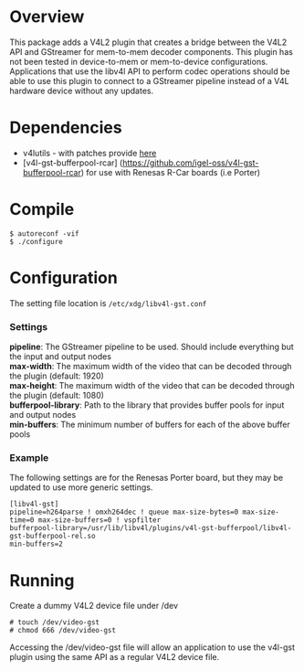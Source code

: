 Overview
========

This package adds a V4L2 plugin that creates a bridge between the V4L2 API and
GStreamer for mem-to-mem decoder components. This plugin has not been tested
in device-to-mem or mem-to-device configurations. Applications that use the
libv4l API to perform codec operations should be able to use this plugin to
connect to a GStreamer pipeline instead of a V4L hardware device without any
updates.

Dependencies
============

* v4lutils - with patches provide [here](https://github.com/igel-oss/v4l-utils)
* [v4l-gst-bufferpool-rcar] (https://github.com/igel-oss/v4l-gst-bufferpool-rcar) for use with Renesas R-Car boards (i.e Porter)

Compile
=======

```
$ autoreconf -vif
$ ./configure
```

Configuration
=============
The setting file location is `/etc/xdg/libv4l-gst.conf`

### Settings

**pipeline**: The GStreamer pipeline to be used.  Should include everything but the input and output nodes  
**max-width**: The maximum width of the video that can be decoded through the plugin (default: 1920)  
**max-height**: The maximum width of the video that can be decoded through the plugin (default: 1080)   
**bufferpool-library**: Path to the library that provides buffer pools for input and output nodes  
**min-buffers**: The minimum number of buffers for each of the above buffer pools  

### Example
The following settings are for the Renesas Porter board,
but they may be updated to use more generic settings.


```
[libv4l-gst]
pipeline=h264parse ! omxh264dec ! queue max-size-bytes=0 max-size-time=0 max-size-buffers=0 ! vspfilter
bufferpool-library=/usr/lib/libv4l/plugins/v4l-gst-bufferpool/libv4l-gst-bufferpool-rel.so
min-buffers=2
```

Running
=======

Create a dummy V4L2 device file under /dev
```
# touch /dev/video-gst
# chmod 666 /dev/video-gst
```
Accessing the /dev/video-gst file will allow an application to use the v4l-gst plugin
using the same API as a regular V4L2 device file.

